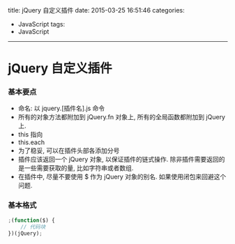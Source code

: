 title: jQuery 自定义插件
date: 2015-03-25 16:51:46
categories:
- JavaScript
tags:
- JavaScript
---
# jQuery 自定义插件
### 基本要点
* 命名: 以 jquery.[插件名].js 命令
* 所有的对象方法都附加到 jQuery.fn 对象上, 所有的全局函数都附加到 jQuery 上.
* this 指向
* this.each
* 为了稳妥, 可以在插件头部各添加分号
* 插件应该返回一个 jQuery 对象, 以保证插件的链式操作. 除非插件需要返回的是一些需要获取的量, 比如字符串或者数组.
* 在插件中, 尽量不要使用 $ 作为 jQuery 对象的别名. 如果使用闭包来回避这个问题.

### 基本格式
````javascript
;(function($) {
    // 代码块
})(jQuery);
````



